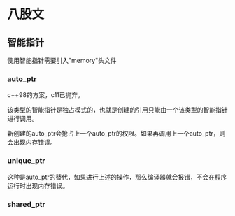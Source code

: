 # 八股文

## 智能指针

使用智能指针需要引入"memory"头文件

### auto_ptr

c++98的方案，c11已抛弃。

该类型的智能指针是独占模式的，也就是创建的引用只能由一个该类型的智能指针进行调用。

新创建的auto_ptr会抢占上一个auto_ptr的权限。如果再调用上一个auto_ptr，则会出现内存错误。

### unique_ptr

这种是auto_ptr的替代，如果进行上述的操作，那么编译器就会报错，不会在程序运行时出现内存错误。

### shared_ptr